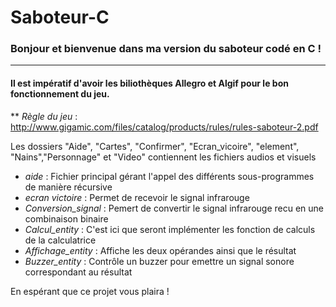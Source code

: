 # Saboteur-C

### Bonjour et bienvenue dans ma version du saboteur codé en C !

*** 
#### Il est impératif d'avoir les biliothèques Allegro et Algif pour le bon fonctionnement du jeu.

** _Règle du jeu_ :  http://www.gigamic.com/files/catalog/products/rules/rules-saboteur-2.pdf

Les dossiers "Aide", "Cartes", "Confirmer", "Ecran_vicoire", "element", "Nains","Personnage" et "Video" contiennent les fichiers audios et visuels

  * _aide_ : Fichier principal gérant l'appel des différents sous-programmes de manière récursive
  * _ecran victoire_ : Permet de recevoir le signal infrarouge 
  * _Conversion_signal_ : Pemert de convertir le signal infrarouge recu en une combinaison binaire
  * _Calcul_entity_ : C'est ici que seront implémenter les fonction de calculs de la calculatrice
  * _Affichage_entity_ : Affiche les deux opérandes ainsi que le résultat
  * _Buzzer_entity_ : Contrôle un buzzer pour emettre un signal sonore correspondant au résultat




En espérant que ce projet vous plaira ! 
